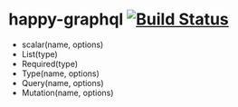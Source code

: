 # happy-graphql [![Build Status](https://travis-ci.org/honpery-com/honpery-com.svg?branch=master)](https://travis-ci.org/honpery-com/honpery-com)

- scalar(name, options)
- List(type)
- Required(type)
- Type(name, options)
- Query(name, options)
- Mutation(name, options)